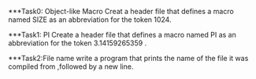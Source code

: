 ***Task0: Object-like Macro
   Creat a header file that defines a macro named SIZE as an abbreviation for the token 1024.

***Task1: PI
   Create a header file that defines a macro named PI as an abbreviation for the token 3.14159265359 .

***Task2:File name 
   write a program that prints the name of the file it was compiled from ,followed by a new line.
